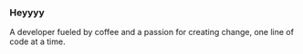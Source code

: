 ### Heyyyy

A developer fueled by coffee and a passion for creating change, one line of code at a time.
